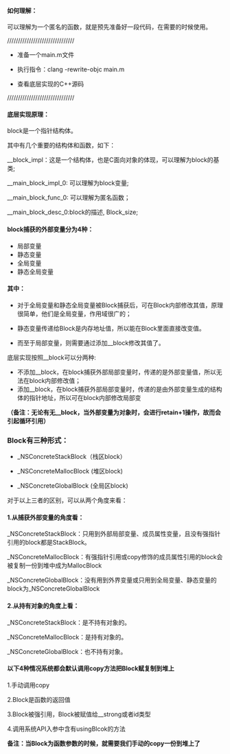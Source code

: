 #### 如何理解：

可以理解为一个匿名的函数，就是预先准备好一段代码，在需要的时候使用。

///////////////////////////////

* 准备一个main.m文件
* 执行指令：clang -rewrite-objc main.m

* 查看底层实现的C++源码

///////////////////////////////

#### 底层实现原理：

block是一个指针结构体。

其中有几个重要的结构体和函数，如下：

\_\_block\_impl：这是一个结构体，也是C面向对象的体现，可以理解为block的基类;

\_\_main\_block\_impl\_0: 可以理解为block变量;

\_\_main\_block\_func\_0: 可以理解为匿名函数；

\_\_main\_block\_desc\_0:block的描述, Block\_size;

#### block捕获的外部变量分为4种：

* 局部变量
* 静态变量
* 全局变量
* 静态全局变量

#### 其中：

* 对于全局变量和静态全局变量被Block捕获后，可在Block内部修改其值，原理很简单，他们是全局变量，作用域很广的；

* 静态变量传递给Block是内存地址值，所以能在Block里面直接改变值。

* 而至于局部变量，则需要通过添加\_\_block修改其值了。

底层实现按照\_\_block可以分两种:

* 不添加\_\_block，在block捕获外部局部变量时，传递的是外部变量值，所以无法在block内部修改值；
* 添加\_\_block，在block捕获外部局部变量时，传递的是由外部变量生成的结构体的指针地址，所以可在block内部修改局部变

**（备注：无论有无\_\_block，当外部变量为对象时，会进行retain+1操作，故而会引起循环引用）**

### Block有三种形式：

* \_NSConcreteStackBlock（栈区block）
* \_NSConcreteMallocBlock \(堆区block\)

* \_NSConcreteGlobalBlock \(全局区block\)

对于以上三者的区别，可以从两个角度来看：

#### 1.从捕获外部变量的角度看：

\_NSConcreteStackBlock：只用到外部局部变量、成员属性变量，且没有强指针引用的block都是StackBlock。

\_NSConcreteMallocBlock：有强指针引用或copy修饰的成员属性引用的block会被复制一份到堆中成为MallocBlock

\_NSConcreteGlobalBlock：没有用到外界变量或只用到全局变量、静态变量的block为\_NSConcreteGlobalBlock

#### 2.从持有对象的角度上看：

\_NSConcreteStackBlock：是不持有对象的。

\_NSConcreteMallocBlock：是持有对象的。

\_NSConcreteGlobalBlock：也不持有对象。

#### 以下4种情况系统都会默认调用copy方法把Block赋复制到堆上

1.手动调用copy

2.Block是函数的返回值

3.Block被强引用，Block被赋值给\_\_strong或者id类型

4.调用系统API入参中含有usingBlcok的方法

**备注：当Block为函数参数的时候，就需要我们手动的copy一份到堆上了**

